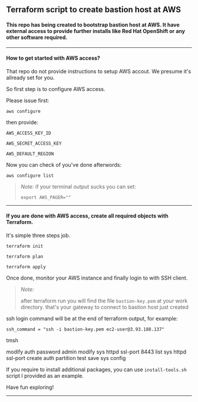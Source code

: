 ## Terraform script to create bastion host at AWS

#### This repo has being created to bootstrap bastion host at AWS. It have external access to provide further installs like Red Hat OpenShift or any other software required.

---

#### How to get started with AWS access?

That repo do not provide instructions to setup AWS accout. We presume it's allready set for you.

So first step is to configure AWS access.

Please issue first:

`aws configure`

then provide:

``AWS_ACCESS_KEY_ID``

``AWS_SECRET_ACCESS_KEY``

``AWS_DEFAULT_REGION``

Now you can check of you've done afterwords:

`aws configure list`

> *Note:*
> if your terminal output sucks you can set:
>
>  `export AWS_PAGER=""`

---

#### If you are done with AWS access, create all required objects with Terraform.

It's simple three steps job.

`terraform init`

`terraform plan`

`terraform apply`

Once done, monitor your AWS instance and finally login to with SSH client.

> *Note:*
>
> after terraform run you will find the file `bastion-key.pem` at your work directory.
> that's your gateway to connect to bastion host just created

ssh login command will be at the end of terraform output, for example:

`ssh_command = "ssh -i bastion-key.pem ec2-user@3.93.188.137"`

tmsh 

modify auth password admin
modify sys httpd ssl-port 8443
list sys httpd ssl-port
create auth partition test
save sys config


If you require to install additional packages, you can use `install-tools.sh` script I provided as an example.

Have fun exploring!

---